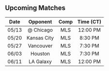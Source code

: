 ## Upcoming Matches
Date|Opponent|Comp|Time (CT)
:-:|:-:|:-:|:-:
05/13|@ Chicago|MLS|12:00 PM 
05/20|Kansas City|MLS|8:30 PM 
05/27|Vancouver|MLS|7:30 PM 
06/03|Houston|MLS|7:30 PM 
06/11|LA Galaxy|MLS|12:00 PM 
